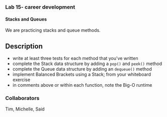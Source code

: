 ### Lab 15- career development
#### Stacks and Queues
We are practicing stacks and queue methods. 


## Description
  * write at least three tests for each method that you've written
  * complete the Stack data structure by adding a `pop()` and `peek()` method
  * complete the Queue data structure by adding an `dequeue()` method
  * implement Balanced Brackets using a Stack; from your whiteboard exercise
  * in comments above or within each function, note the Big-O runtime


### Collaborators
Tim, Michelle, Said
